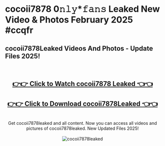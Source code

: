 # cocoii7878 0𝚗𝚕𝚢*𝚏𝚊𝚗𝚜 Leaked New Video & Photos February 2025 #ccqfr

<h2>cocoii7878Leaked Videos And Photos - Update Files 2025!</h2>
<br>
<div align="center">
<h2><a href="https://mediaupload.pro?title=cocoii7878&ref=11F" rel="nofollow">👉👉 Click to Watch cocoii7878 Leaked 👈👈</a></h2>
<h2><a href="https://mediaupload.pro?title=cocoii7878&ref=11F" rel="nofollow">👉👉 Click to Download cocoii7878Leaked 👈👈</a></h2>
<br>
Get cocoii7878leaked and all content. Now you can access all videos and pictures of cocoii7878leaked. New Updated Files 2025!
<br>
<br>
<a href="https://mediaupload.pro?title=cocoii7878&ref=11F" rel="nofollow" data-target="animated-image.originalLink"><img src="https://i.ibb.co/Gkj2r4b/banner.png" alt="cocoii7878leaked" style="max-width: 100%; display: inline-block;" data-target="animated-image.originalImage"></a>
</div>
<br>

